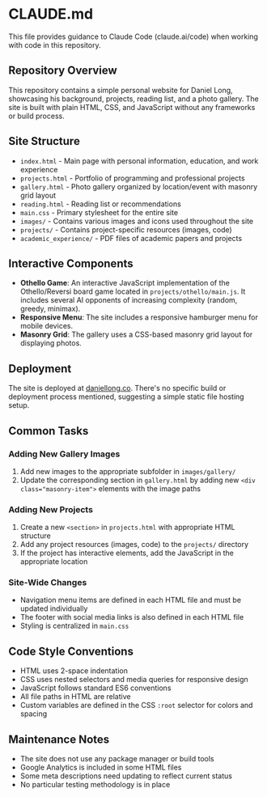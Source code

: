# CLAUDE.md

This file provides guidance to Claude Code (claude.ai/code) when working with code in this repository.

## Repository Overview

This repository contains a simple personal website for Daniel Long, showcasing his background, projects, reading list, and a photo gallery. The site is built with plain HTML, CSS, and JavaScript without any frameworks or build process.

## Site Structure

- `index.html` - Main page with personal information, education, and work experience
- `projects.html` - Portfolio of programming and professional projects
- `gallery.html` - Photo gallery organized by location/event with masonry grid layout
- `reading.html` - Reading list or recommendations
- `main.css` - Primary stylesheet for the entire site
- `images/` - Contains various images and icons used throughout the site
- `projects/` - Contains project-specific resources (images, code)
- `academic_experience/` - PDF files of academic papers and projects

## Interactive Components

- **Othello Game**: An interactive JavaScript implementation of the Othello/Reversi board game located in `projects/othello/main.js`. It includes several AI opponents of increasing complexity (random, greedy, minimax).
- **Responsive Menu**: The site includes a responsive hamburger menu for mobile devices.
- **Masonry Grid**: The gallery uses a CSS-based masonry grid layout for displaying photos.

## Deployment

The site is deployed at [daniellong.co](https://daniellong.co). There's no specific build or deployment process mentioned, suggesting a simple static file hosting setup.

## Common Tasks

### Adding New Gallery Images

1. Add new images to the appropriate subfolder in `images/gallery/` 
2. Update the corresponding section in `gallery.html` by adding new `<div class="masonry-item">` elements with the image paths

### Adding New Projects

1. Create a new `<section>` in `projects.html` with appropriate HTML structure
2. Add any project resources (images, code) to the `projects/` directory
3. If the project has interactive elements, add the JavaScript in the appropriate location

### Site-Wide Changes

- Navigation menu items are defined in each HTML file and must be updated individually
- The footer with social media links is also defined in each HTML file
- Styling is centralized in `main.css`

## Code Style Conventions

- HTML uses 2-space indentation
- CSS uses nested selectors and media queries for responsive design
- JavaScript follows standard ES6 conventions
- All file paths in HTML are relative 
- Custom variables are defined in the CSS `:root` selector for colors and spacing

## Maintenance Notes

- The site does not use any package manager or build tools
- Google Analytics is included in some HTML files
- Some meta descriptions need updating to reflect current status
- No particular testing methodology is in place